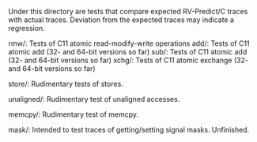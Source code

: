 Under this directory are tests that compare expected RV-Predict/C traces
with actual traces.  Deviation from the expected traces may indicate
a regression.

rmw/: Tests of C11 atomic read-modify-write operations
	add/: Tests of C11 atomic add (32- and 64-bit versions so far)
	sub/: Tests of C11 atomic add (32- and 64-bit versions so far)
	xchg/: Tests of C11 atomic exchange (32- and 64-bit versions so far)

store/: Rudimentary tests of stores.

unaligned/: Rudimentary test of unaligned accesses.

memcpy/: Rudimentary test of memcpy.

mask/: Intended to test traces of getting/setting signal masks.  Unfinished.
